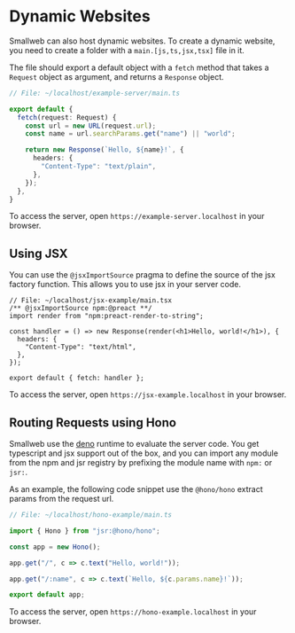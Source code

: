 # Dynamic Websites

Smallweb can also host dynamic websites. To create a dynamic website, you need to create a folder with a `main.[js,ts,jsx,tsx]` file in it.

The file should export a default object with a `fetch` method that takes a `Request` object as argument, and returns a `Response` object.

```ts
// File: ~/localhost/example-server/main.ts

export default {
  fetch(request: Request) {
    const url = new URL(request.url);
    const name = url.searchParams.get("name") || "world";

    return new Response(`Hello, ${name}!`, {
      headers: {
        "Content-Type": "text/plain",
      },
    });
  },
}
```

To access the server, open `https://example-server.localhost` in your browser.

## Using JSX

You can use the `@jsxImportSource` pragma to define the source of the jsx factory function. This allows you to use jsx in your server code.

```tsx
// File: ~/localhost/jsx-example/main.tsx
/** @jsxImportSource npm:@preact **/
import render from "npm:preact-render-to-string";

const handler = () => new Response(render(<h1>Hello, world!</h1>), {
  headers: {
    "Content-Type": "text/html",
  },
});

export default { fetch: handler };
```

To access the server, open `https://jsx-example.localhost` in your browser.

## Routing Requests using Hono

Smallweb use the [deno](https://deno.com) runtime to evaluate the server code. You get typescript and jsx support out of the box, and you can import any module from the npm and jsr registry by prefixing the module name with `npm:` or `jsr:`.

As an example, the following code snippet use the `@hono/hono` extract params from the request url.

```jsx
// File: ~/localhost/hono-example/main.ts

import { Hono } from "jsr:@hono/hono";

const app = new Hono();

app.get("/", c => c.text("Hello, world!"));

app.get("/:name", c => c.text(`Hello, ${c.params.name}!`));

export default app;
```

To access the server, open `https://hono-example.localhost` in your browser.
